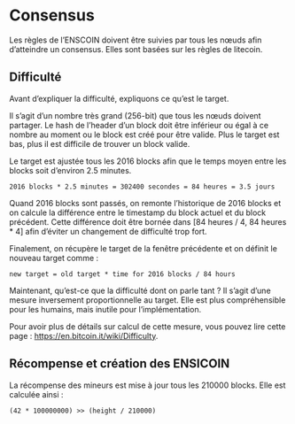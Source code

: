 # Consensus

Les règles de l’ENSCOIN doivent être suivies par tous les nœuds afin d’atteindre un consensus. Elles sont basées sur les règles de litecoin.

## Difficulté

Avant d’expliquer la difficulté, expliquons ce qu’est le target.

Il s’agit d’un nombre très grand (256-bit) que tous les nœuds doivent partager. Le hash de l’header d’un block doit être inférieur ou égal à ce nombre au moment ou le block est créé pour être valide. Plus le target est bas, plus il est difficile de trouver un block valide.

Le target est ajustée tous les 2016 blocks afin que le temps moyen entre les blocks soit d’environ 2.5 minutes.

```
2016 blocks * 2.5 minutes = 302400 secondes = 84 heures = 3.5 jours
```

Quand 2016 blocks sont passés, on remonte l’historique de 2016 blocks et on calcule la différence entre le timestamp du block actuel et du block précédent. Cette différence doit être bornée dans [84 heures / 4, 84 heures * 4] afin d’éviter un changement de difficulté trop fort.

Finalement, on récupère le target de la fenêtre précédente et on définit le nouveau target comme :

```
new target = old target * time for 2016 blocks / 84 hours
```

Maintenant, qu’est-ce que la difficulté dont on parle tant ? Il s’agit d’une mesure inversement proportionnelle au target. Elle est plus compréhensible pour les humains, mais inutile pour l’implémentation.

Pour avoir plus de détails sur calcul de cette mesure, vous pouvez lire cette page : https://en.bitcoin.it/wiki/Difficulty.

## Récompense et création des ENSICOIN

La récompense des mineurs est mise à jour tous les 210000 blocks. Elle est calculée ainsi :

```
(42 * 100000000) >> (height / 210000)
```
